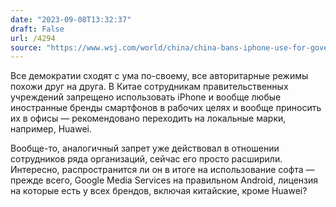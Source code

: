 ```yaml
---
date: "2023-09-08T13:32:37"
draft: False
url: /4294
source: "https://www.wsj.com/world/china/china-bans-iphone-use-for-government-officials-at-work-635fe2f8"
---
```


Все демократии сходят с ума по-своему, все авторитарные режимы похожи друг на друга. В Китае сотрудникам правительственных учреждений запрещено использовать iPhone и вообще любые иностранные бренды смартфонов в рабочих целях и вообще приносить их в офисы — рекомендовано переходить на локальные марки, например, Huawei. 

Вообще-то, аналогичный запрет уже действовал в отношении сотрудников ряда организаций, сейчас его просто расширили. Интересно, распространится ли он в итоге на использование софта — прежде всего, Google Media Services на правильном Android, лицензия на которые есть у всех брендов, включая китайские, кроме Huawei?
